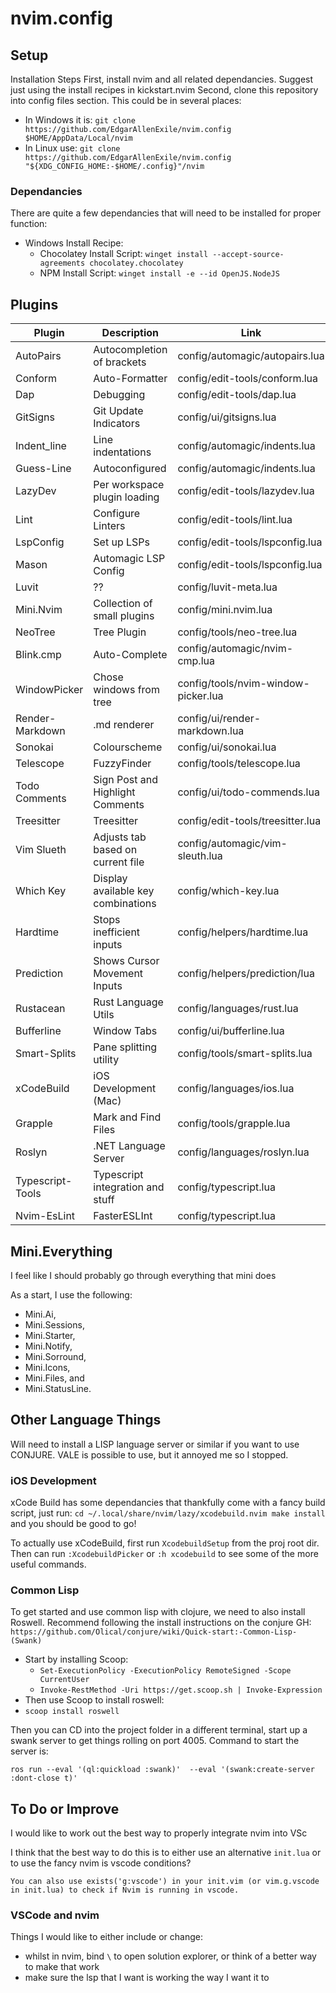 # nvim.config

## Setup

Installation Steps
First, install nvim and all related dependancies. Suggest just using the install recipes in kickstart.nvim
Second, clone this repository into config files section.
This could be in several places:

- In Windows it is: `git clone https://github.com/EdgarAllenExile/nvim.config $HOME/AppData/Local/nvim`
- In Linux use: `git clone https://github.com/EdgarAllenExile/nvim.config "${XDG_CONFIG_HOME:-$HOME/.config}"/nvim`

### Dependancies

There are quite a few dependancies that will need to be installed for proper function:

- Windows Install Recipe:
  - Chocolatey Install Script: `winget install --accept-source-agreements chocolatey.chocolatey`
  - NPM Install Script: `winget install -e --id OpenJS.NodeJS`

## Plugins

| Plugin | Description | Link |
|--------|-------------|--------|
| AutoPairs | Autocompletion of brackets | config/automagic/autopairs.lua|
| Conform | Auto-Formatter | config/edit-tools/conform.lua|
| Dap | Debugging | config/edit-tools/dap.lua |
| GitSigns | Git Update Indicators | config/ui/gitsigns.lua |
| Indent_line | Line indentations | config/automagic/indents.lua |
| Guess-Line | Autoconfigured | config/automagic/indents.lua |
| LazyDev | Per workspace plugin loading | config/edit-tools/lazydev.lua |
| Lint | Configure Linters | config/edit-tools/lint.lua |
| LspConfig | Set up LSPs | config/edit-tools/lspconfig.lua |
| Mason | Automagic LSP Config | config/edit-tools/lspconfig.lua
| Luvit | ?? | config/luvit-meta.lua |
| Mini.Nvim | Collection of small plugins | config/mini.nvim.lua |
| NeoTree | Tree Plugin | config/tools/neo-tree.lua |
| Blink.cmp | Auto-Complete | config/automagic/nvim-cmp.lua |
| WindowPicker | Chose windows from tree | config/tools/nvim-window-picker.lua |
| Render-Markdown | .md renderer | config/ui/render-markdown.lua |
| Sonokai | Colourscheme | config/ui/sonokai.lua |
| Telescope | FuzzyFinder | config/tools/telescope.lua |
| Todo Comments | Sign Post and Highlight Comments | config/ui/todo-commends.lua |
| Treesitter | Treesitter | config/edit-tools/treesitter.lua |
| Vim Slueth | Adjusts tab based on current file | config/automagic/vim-sleuth.lua |
| Which Key | Display available key combinations | config/which-key.lua |
| Hardtime | Stops inefficient inputs | config/helpers/hardtime.lua |
| Prediction | Shows Cursor Movement Inputs | config/helpers/prediction/lua |
| Rustacean | Rust Language Utils | config/languages/rust.lua |
| Bufferline | Window Tabs | config/ui/bufferline.lua | 
| Smart-Splits | Pane splitting utility | config/tools/smart-splits.lua |
| xCodeBuild | iOS Development (Mac) | config/languages/ios.lua |
| Grapple | Mark and Find Files | config/tools/grapple.lua |
| Roslyn | .NET Language Server | config/languages/roslyn.lua |
| Typescript-Tools | Typescript integration and stuff | config/typescript.lua |
| Nvim-EsLint | FasterESLInt | config/typescript.lua |


## Mini.Everything

I feel like I should probably go through everything that mini does

As a start, I use the following:

- Mini.Ai,
- Mini.Sessions,
- Mini.Starter,
- Mini.Notify,
- Mini.Sorround,
- Mini.Icons,
- Mini.Files, and
- Mini.StatusLine.

## Other Language Things

Will need to install a LISP language server or similar if you want to use CONJURE. VALE is possible to use, but it annoyed me so I stopped.

### iOS Development
xCode Build has some dependancies that thankfully come with a fancy build script, just run: 
`cd ~/.local/share/nvim/lazy/xcodebuild.nvim
make install` and you should be good to go!

To actually use xCodeBuild, first run `XcodebuildSetup` from the proj root dir. Then can run `:XcodebuildPicker` or `:h xcodebuild` to see some of the more useful commands.

### Common Lisp

To get started and use common lisp with clojure, we need to also install Roswell. Recommend following the install instructions on the conjure GH: `https://github.com/Olical/conjure/wiki/Quick-start:-Common-Lisp-(Swank)`

- Start by installing Scoop:
  - `Set-ExecutionPolicy -ExecutionPolicy RemoteSigned -Scope CurrentUser`
  - `Invoke-RestMethod -Uri https://get.scoop.sh | Invoke-Expression`
- Then use Scoop to install roswell: 
- `scoop install roswell`

Then you can CD into the project folder in a different terminal, start up a swank server to get things rolling on port 4005. Command to start the server is:

`ros run --eval '(ql:quickload :swank)'  --eval '(swank:create-server :dont-close t)'`

## To Do or Improve

I would like to work out the best way to properly integrate nvim into VSc

I think that the best way to do this is to either use an alternative `init.lua` or to use the fancy nvim is vscode conditions?

`You can also use exists('g:vscode') in your init.vim (or vim.g.vscode in init.lua) to check if Nvim is running in vscode.`

### VSCode and nvim

Things I would like to either include or change:

- whilst in nvim, bind `\` to open solution explorer, or think of a better way to make that work
- make sure the lsp that I want is working the way I want it to
